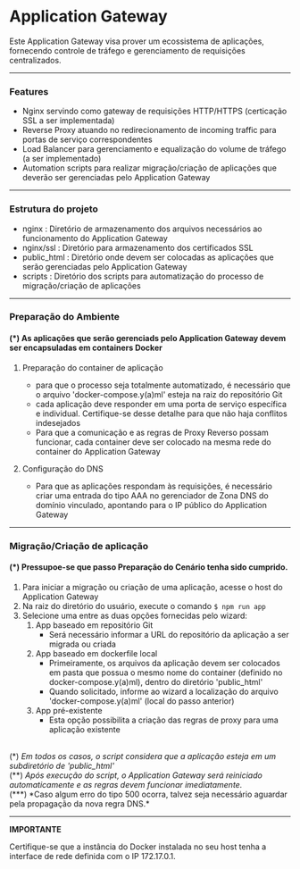 # Application Gateway

Este Application Gateway visa prover um ecossistema de aplicações, fornecendo controle de tráfego e gerenciamento de requisições centralizados.

---

### Features

- Nginx servindo como gateway de requisições HTTP/HTTPS (certicação SSL a ser implementada)
- Reverse Proxy atuando no redirecionamento de incoming traffic para portas de serviço correspondentes
- Load Balancer para gerenciamento e equalização do volume de tráfego (a ser implementado)
- Automation scripts para realizar migração/criação de aplicações que deverão ser gerenciadas pelo Application Gateway

---

### Estrutura do projeto

- nginx : Diretório de armazenamento dos arquivos necessários ao funcionamento do Application Gateway
- nginx/ssl : Diretório para armazenamento dos certificados SSL
- public_html : Diretório onde devem ser colocadas as aplicações que serão gerenciadas pelo Application Gateway
- scripts : Diretório dos scripts para automatização do processo de migração/criação de aplicações

---

### Preparação do Ambiente

#### (\*) As aplicações que serão gerenciads pelo Application Gateway devem ser encapsuladas em containers Docker

1. Preparação do container de aplicação

   - para que o processo seja totalmente automatizado, é necessário que o arquivo 'docker-compose.y(a)ml' esteja na raiz do repositório Git
   - cada aplicação deve responder em uma porta de serviço específica e individual. Certifique-se desse detalhe para que não haja conflitos indesejados
   - Para que a comunicação e as regras de Proxy Reverso possam funcionar, cada container deve ser colocado na mesma rede do container do Application Gateway

2. Configuração do DNS
   - Para que as aplicações respondam às requisições, é necessário criar uma entrada do tipo AAA no gerenciador de Zona DNS do domínio vinculado, apontando para o IP público do Application Gateway

---

### Migração/Criação de aplicação

#### (\*) Pressupoe-se que passo Preparação do Cenário tenha sido cumprido.

1. Para iniciar a migração ou criação de uma aplicação, acesse o host do Application Gateway
2. Na raiz do diretório do usuário, execute o comando `$ npm run app`
3. Selecione uma entre as duas opções fornecidas pelo wizard:
   1. App baseado em repositório Git
      - Será necessário informar a URL do repositório da aplicação a ser migrada ou criada
   2. App baseado em dockerfile local
      - Primeiramente, os arquivos da aplicação devem ser colocados em pasta que possua o mesmo nome do container (definido no docker-compose.y(a)ml), dentro do diretório 'public_html'
      - Quando solicitado, informe ao wizard a localização do arquivo 'docker-compose.y(a)ml' (local do passo anterior)
   3. App pré-existente
      - Esta opção possibilita a criação das regras de proxy para uma aplicação existente

\
(*) *Em todos os casos, o script considera que a aplicação esteja em um subdiretório de 'public_html'* \
(\*\*) *Após execução do script, o Application Gateway será reiniciado automaticamente e as regras devem funcionar imediatamente.* \
(\*\*\*) *Caso algum erro do tipo 500 ocorra, talvez seja necessário aguardar pela propagação da nova regra DNS.\*

---

**IMPORTANTE**

Certifique-se que a instância do Docker instalada no seu host tenha a interface de rede definida com o IP 172.17.0.1.
